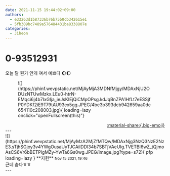```yaml
---
date: 2021-11-15 19:44:02+09:00
authors:
  - e33263d1b87336b76b75b0cb342615e1
  - 5fb309bc7489a576484431ba8338807e
categories:
  - Jiheon
---
```


# 0-93512931

<div class="post-container" markdown="1">
<div class="content-container md-sidebar__scrollwrap" markdown="1">

오늘 달 뭔가 안개 껴서 예쁘다 🌔🌔
<figure markdown="1">
![](https://phinf.wevpstatic.net/MjAyMjA3MDNfMjgy/MDAxNjU2ODUzNTUwMzkx.LEu0-htrN-EMqci6j4b7IxGIja_ieJsKIEjQiCMpOPsg.kdJqBnZPA1HfLt7eESSjfP0YDKf2iE9T79tAU93ex5gg.JPEG/4be3b393dcb942659aa0dc654110c208003.jpg){ loading=lazy onclick="openFullscreen(this)"}
</figure>


</div>
</div>

<div style="text-align: right;" markdown="1">
<a href="https://weverse.io/fromis9/fanpost/0-93512931" style="text-align: right;">:material-share:{.big-emoji}</a>
</div>
---

<div class="comments-container md-sidebar__scrollwrap" markdown="1">
<div class="comment" markdown="1">
<div class='id-container' markdown="1">
![](https://phinf.wevpstatic.net/MjAyMzA2MjZfMTQw/MDAxNjg3NzQ3NzE2NzE3.sTjhSGjoy3v4YWgOusaUyTJCAiIDDI34b7SBTjVAeUIg.TVETBI6wZ_tQjmoAsCS6Vr6bBETPlgMZy-YwTa6Gs0wg.JPEG/image.jpg?type=s72){ pfp loading=lazy }
**<span class="artist">지헌</span>** <small>Nov 15 2021, 19:46</small><br>
</div>
<div class='comment-body' markdown="1">
근데 춥다ㅎㅎ 
</div>
</div>
</div>
---
